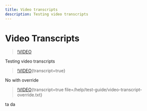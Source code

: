 ```yaml
---
title: Video transcripts
description: Testing video transcripts
---
```

# Video Transcripts

>[!VIDEO](https://video.tv.adobe.com/v/30601)

Testing video transcripts

>[!VIDEO](https://video.tv.adobe.com/v/30601){transcript=true}

No with override


>[!VIDEO](https://video.tv.adobe.com/v/30601){transcript=true file=/help/test-guide/video-transcript-override.txt}

ta da
